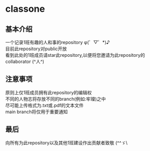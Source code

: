 # classone

## 基本介绍
一个记录1班有趣的人和事的repository  φ(゜▽゜*)♪<br/>
目前此repository对public开放<br/>
看到此处的1班成员请star此repository,以便将您邀请为此repository的collaborator  (^人^)<br/>

## 注意事项
原则上仅1班成员拥有此repository的编辑权<br/>
不同的人物志将存放不同的branch(例如:牢璨)之中<br/>
尽可能上传格式为.txt或.pdf的文本文件<br/>
main branch将仅用于重要通知<br/>

## 最后
向所有为此repository以及其他1班建设作出贡献者致敬  (^^ゞ\
